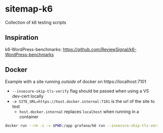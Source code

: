 # sitemap-k6
Collection of k6 testing scripts

## Inspiration
k6-WordPress-benchmarks: https://github.com/ReviewSignal/k6-WordPress-benchmarks

## Docker
Example with a site running *outside* of docker on https://localhost:7101

* `--insecure-skip-tls-verify` flag should be passed when using a VS dev-cert locally
* `-e SITE_URL=https://host.docker.internal:7101` is the url of the site to test
    * `host.docker.internal` replaces `localhost` when running in a container

```bash
docker run --rm -i -v $PWD:/app grafana/k6 run --insecure-skip-tls-verify /app/sitemap-k6.js -e SITE_URL=https://host.docker.internal:7101 -e K6_WEB_DASHBOARD_EXPORT=/app/html-report.html -e K6_WEB_DASHBOARD=true
```